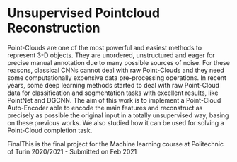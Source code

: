 # Unsupervised Pointcloud Reconstruction
Point-Clouds are one of the most powerful and easiest methods to represent 3-D objects. They are unordered, unstructured and eager for precise manual annotation due to many possible sources of noise. For these reasons, classical CNNs cannot deal with raw Point-Clouds and they need some computationally expensive data pre-processing operations. In recent years, some deep learning methods started to deal with raw Point-Cloud data for classification and segmentation tasks with excellent results, like PointNet and DGCNN. The aim of this work is to implement a Point-Cloud Auto-Encoder able to encode the main features and reconstruct as precisely as possible the original input in a totally unsupervised way, basing on these previous works. We also studied how it can be used for solving a Point-Cloud completion task.

FinalThis is the final project for the Machine learning course at Politechnic of Turin 2020/2021 - Submitted on Feb 2021

